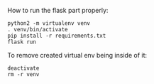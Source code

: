 How to run the flask part properly:
```
python2 -m virtualenv venv
. venv/bin/activate
pip install -r requirements.txt
flask run
```

To remove created virtual env being inside of it:
```
deactivate
rm -r venv
```
